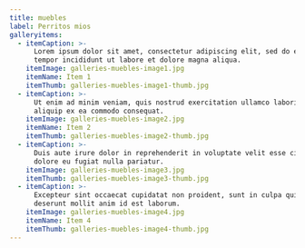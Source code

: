 ```yaml
---
title: muebles
label: Perritos mios
galleryitems:
  - itemCaption: >-
      Lorem ipsum dolor sit amet, consectetur adipiscing elit, sed do eiusmod
      tempor incididunt ut labore et dolore magna aliqua.
    itemImage: galleries-muebles-image1.jpg
    itemName: Item 1
    itemThumb: galleries-muebles-image1-thumb.jpg
  - itemCaption: >-
      Ut enim ad minim veniam, quis nostrud exercitation ullamco laboris nisi ut
      aliquip ex ea commodo consequat.
    itemImage: galleries-muebles-image2.jpg
    itemName: Item 2
    itemThumb: galleries-muebles-image2-thumb.jpg
  - itemCaption: >-
      Duis aute irure dolor in reprehenderit in voluptate velit esse cillum
      dolore eu fugiat nulla pariatur.
    itemImage: galleries-muebles-image3.jpg
    itemThumb: galleries-muebles-image3-thumb.jpg
  - itemCaption: >-
      Excepteur sint occaecat cupidatat non proident, sunt in culpa qui officia
      deserunt mollit anim id est laborum.
    itemImage: galleries-muebles-image4.jpg
    itemName: Item 4
    itemThumb: galleries-muebles-image4-thumb.jpg
---
```


